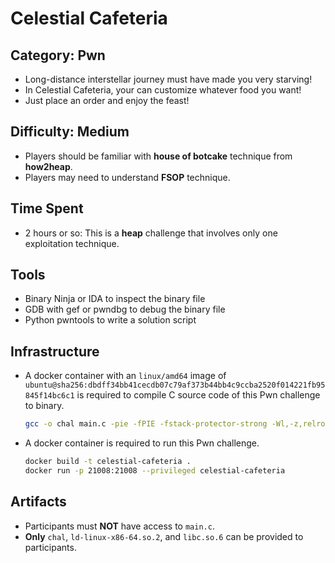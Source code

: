 # Celestial Cafeteria

## Category: Pwn

* Long-distance interstellar journey must have made you very starving!
* In Celestial Cafeteria, your can customize whatever food you want!
* Just place an order and enjoy the feast!

## Difficulty: Medium

* Players should be familiar with **house of botcake** technique from **how2heap**.
* Players may need to understand **FSOP** technique.

## Time Spent

* 2 hours or so: This is a **heap** challenge that involves only one exploitation technique.

## Tools

* Binary Ninja or IDA to inspect the binary file
* GDB with gef or pwndbg to debug the binary file
* Python pwntools to write a solution script

## Infrastructure

* A docker container with an `linux/amd64` image of `ubuntu@sha256:dbdff34bb41cecdb07c79af373b44bb4c9ccba2520f014221fb95845f14bc6c1` is required to compile C source code of this Pwn challenge to binary.
    ```bash
    gcc -o chal main.c -pie -fPIE -fstack-protector-strong -Wl,-z,relro,-z,now
    ```

* A docker container is required to run this Pwn challenge.
    ```bash
    docker build -t celestial-cafeteria .
    docker run -p 21008:21008 --privileged celestial-cafeteria
    ```

## Artifacts

* Participants must **NOT** have access to `main.c`.
* **Only** `chal`, `ld-linux-x86-64.so.2`, and `libc.so.6` can be provided to participants.
